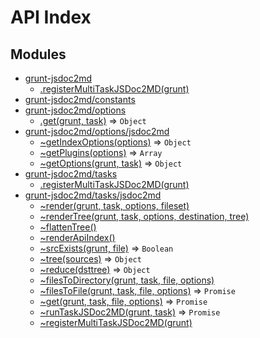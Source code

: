 # API Index #
## Modules

* [grunt-jsdoc2md](api/index.md#module_grunt-jsdoc2md)
    * [.registerMultiTaskJSDoc2MD(grunt)](api/index.md#module_grunt-jsdoc2md.registerMultiTaskJSDoc2MD)
* [grunt-jsdoc2md/constants](api/constants.md#module_grunt-jsdoc2md/constants)
* [grunt-jsdoc2md/options](api/options/index.md#module_grunt-jsdoc2md/options)
    * [.get(grunt, task)](api/options/index.md#module_grunt-jsdoc2md/options.get) ⇒ <code>Object</code>
* [grunt-jsdoc2md/options/jsdoc2md](api/options/jsdoc2md.md#module_grunt-jsdoc2md/options/jsdoc2md)
    * [~getIndexOptions(options)](api/options/jsdoc2md.md#module_grunt-jsdoc2md/options/jsdoc2md..getIndexOptions) ⇒ <code>Object</code>
    * [~getPlugins(options)](api/options/jsdoc2md.md#module_grunt-jsdoc2md/options/jsdoc2md..getPlugins) ⇒ <code>Array</code>
    * [~getOptions(grunt, task)](api/options/jsdoc2md.md#module_grunt-jsdoc2md/options/jsdoc2md..getOptions) ⇒ <code>Object</code>
* [grunt-jsdoc2md/tasks](api/tasks/index.md#module_grunt-jsdoc2md/tasks)
    * [.registerMultiTaskJSDoc2MD(grunt)](api/tasks/index.md#module_grunt-jsdoc2md/tasks.registerMultiTaskJSDoc2MD)
* [grunt-jsdoc2md/tasks/jsdoc2md](api/tasks/jsdoc2md.md#module_grunt-jsdoc2md/tasks/jsdoc2md)
    * [~render(grunt, task, options, fileset)](api/tasks/jsdoc2md.md#module_grunt-jsdoc2md/tasks/jsdoc2md..render)
    * [~renderTree(grunt, task, options, destination, tree)](api/tasks/jsdoc2md.md#module_grunt-jsdoc2md/tasks/jsdoc2md..renderTree)
    * [~flattenTree()](api/tasks/jsdoc2md.md#module_grunt-jsdoc2md/tasks/jsdoc2md..flattenTree)
    * [~renderApiIndex()](api/tasks/jsdoc2md.md#module_grunt-jsdoc2md/tasks/jsdoc2md..renderApiIndex)
    * [~srcExists(grunt, file)](api/tasks/jsdoc2md.md#module_grunt-jsdoc2md/tasks/jsdoc2md..srcExists) ⇒ <code>Boolean</code>
    * [~tree(sources)](api/tasks/jsdoc2md.md#module_grunt-jsdoc2md/tasks/jsdoc2md..tree) ⇒ <code>Object</code>
    * [~reduce(dsttree)](api/tasks/jsdoc2md.md#module_grunt-jsdoc2md/tasks/jsdoc2md..reduce) ⇒ <code>Object</code>
    * [~filesToDirectory(grunt, task, file, options)](api/tasks/jsdoc2md.md#module_grunt-jsdoc2md/tasks/jsdoc2md..filesToDirectory)
    * [~filesToFile(grunt, task, file, options)](api/tasks/jsdoc2md.md#module_grunt-jsdoc2md/tasks/jsdoc2md..filesToFile) ⇒ <code>Promise</code>
    * [~get(grunt, task, file, options)](api/tasks/jsdoc2md.md#module_grunt-jsdoc2md/tasks/jsdoc2md..get) ⇒ <code>Promise</code>
    * [~runTaskJSDoc2MD(grunt, task)](api/tasks/jsdoc2md.md#module_grunt-jsdoc2md/tasks/jsdoc2md..runTaskJSDoc2MD) ⇒ <code>Promise</code>
    * [~registerMultiTaskJSDoc2MD(grunt)](api/tasks/jsdoc2md.md#module_grunt-jsdoc2md/tasks/jsdoc2md..registerMultiTaskJSDoc2MD)
